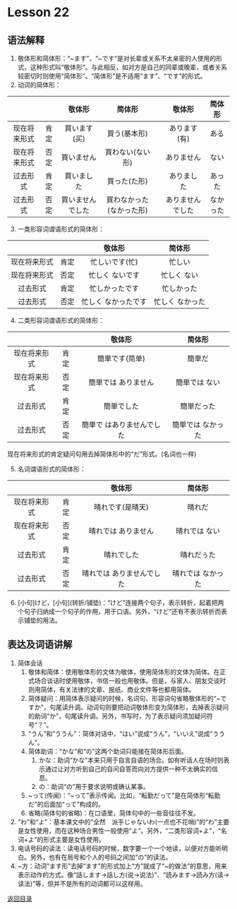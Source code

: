 # Lesson 22
## 语法解释
1. 敬体形和简体形：“~ます”、“~です”是对长辈或关系不太亲密的人使用的形式，这种形式叫“敬体形”。与此相反，如对方是自己的同辈或晚辈，或者关系较密切时则使用“简体形”。“简体形”是不适用“ます”、“です”的形式。
2. 动词的简体形：

| | | 敬体形 | 简体形 | | 敬体形 | 简体形 |
| :---: | :---: | :---: | :---: | :---: | :---: | :---: |
| 现在将来形式 | 肯定 | 買います(买) | 買う(基本形) | | あります(有) | ある |
| 现在将来形式 | 否定 | 買いません | 買わない(ない形) | | ありません | ない |
| 过去形式 | 肯定 | 買いました | 買った(た形) | | ありました | あった |
| 过去形式 | 否定 | 買いませんでした | 買わなかった(なかった形) | | ありませんでした | なかった |

3. 一类形容词谓语形式的简体形：

| | | 敬体形 | 简体形 |
| :---: | :---: | :---: | :---: |
| 现在将来形式 | 肯定 | 忙しいです(忙) | 忙しい |
| 现在将来形式 | 否定 | 忙しく  ないです | 忙しく  ない |
| 过去形式 | 肯定 | 忙しかったです | 忙しかった |
| 过去形式 | 否定 | 忙しく  なかったです | 忙しく  なかった |

4. 二类形容词谓语形式的简体形：

| | | 敬体形 | 简体形 |
| :---: | :---: | :---: | :---: |
| 现在将来形式 | 肯定 | 簡単です(简单) | 簡単だ |
| 现在将来形式 | 否定 | 簡単では  ありません | 簡単では  ない |
| 过去形式 | 肯定 | 簡単でした | 簡単だった |
| 过去形式 | 否定 | 簡単で  はありませんでした | 簡単では  なかった |

现在将来形式的肯定疑问句用去掉简体形中的“だ”形式。(名词也一样)

5. 名词谓语形式的简体形：

| | | 敬体形 | 简体形 |
| :---: | :---: | :---: | :---: |
| 现在将来形式 | 肯定 | 晴れです(是晴天) | 晴れだ |
| 现在将来形式 | 否定 | 晴れでは  ありません | 晴れでは  ない |
| 过去形式 | 肯定 | 晴れでした | 晴れだぅた |
| 过去形式 | 否定 | 晴れでは  ありませんでした | 晴れでは  なかった |

6. \[小句]けど，\[小句](转折/铺垫)：“けど”连接两个句子，表示转折，起着把两个句子归纳成一个句子的作用，用于口语。另外，“けど”还有不表示转折而表示铺垫的用法。

## 表达及词语讲解
1. 简体会话
	1. 敬体和简体：使用敬体形的文体为敬体，使用简体形的文体为简体。在正式场合谈话时使用敬体，书信一般也用敬体。但是，与家人、朋友交谈时则用简体，有关法律的文章、报纸、商业文件等也都用简体。
	2. 简体疑问：用简体表示疑问的时候，名词句、形容词句省略敬体形的“~ですか”，句尾读升调。动词句则要把动词敬体形变为简体形，去掉表示疑问的助词“か”，句尾读升调。另外，书写时，为了表示疑问须加疑问符号“？”。
	3. “うん”和“ううん”：简体对话中，“はい”说成“うん”，“いいえ”说成“ううん”。
	4. 简体助词：“かな”和“の”这两个助词只能接在简体形后面。
		1. かな：助词“かな”本来只用于自言自语的场合。如有听话人在场时则表示通过让对方听到自己的自问自答而向对方提供一种不太确实的信息。
		2. の：助词“の”用于要求说明或确认某事。
	5. ~って(传闻)：“~って”表示传闻。比如，“転勤だって”是在简体形“転勤だ”的后面加“って”构成的。
	6. 省略(简体句的省略)：在口语里，简体句中的一些音往往不发。
2. “わ”和“よ”：基本课文中的“全然　派手じゃないわ(一点也不花哨)”的“わ”主要是女性使用，而在这种场合男性一般使用“よ”。另外，“二类形容词+よ”，“名词+よ”的形式主要是女性使用。
3. 电话号码的读法：读电话号码的时候，数字要一个一个地读，以便对方能听明白。另外，也有在局号和个人的号码之间加“の”的读法。
4. ~方：动词“ます形”去掉“ます”的形式加上“方”就成了“~的做法”的意思，用来表示动作的方式。像“話します->話し方(说->说法)”、“読みます->読み方(读->读法)”等，但并不是所有的动词都可以这样用。

[返回目录](../../../../)
